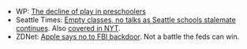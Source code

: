 * WP: [The decline of play in preschoolers](https://www.washingtonpost.com/blogs/answer-sheet/wp/2015/09/01/the-decline-of-play-in-preschoolers-and-the-rise-in-sensory-issues/)
* Seattle Times: [Empty classes, no talks as Seattle schools stalemate continues](http://www.seattletimes.com/seattle-news/education/seattle-teachers-staff-picket-outside-schools/). Also [covered in NYT](http://www.nytimes.com/2015/09/09/us/an-uncertain-return-for-a-charter-system-in-washington-state.html?_r=3).
* ZDNet: [Apple says no to FBI backdoor](http://www.zdnet.com/article/apple-in-refusing-backdoor-access-to-data-faces-huge-fines/). Not a battle the feds can win.